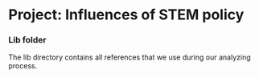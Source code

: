 # Project: Influences of STEM policy
### Lib folder

The lib directory contains all references that we use during our analyzing process.
